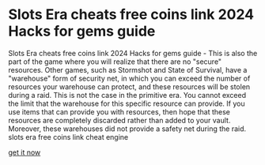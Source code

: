 # Slots Era cheats free coins link 2024 Hacks for gems guide

Slots Era cheats free coins link 2024 Hacks for gems guide - This is also the part of the game where you will realize that there are no "secure" resources. Other games, such as Stormshot and State of Survival, have a "warehouse" form of security net, in which you can exceed the number of resources your warehouse can protect, and these resources will be stolen during a raid. This is not the case in the primitive era. You cannot exceed the limit that the warehouse for this specific resource can provide. If you use items that can provide you with resources, then hope that these resources are completely discarded rather than added to your vault. Moreover, these warehouses did not provide a safety net during the raid. slots era free coins link cheat engine

[get it now](https://sway.cloud.microsoft/hrIlr0AKS451fv2s)
